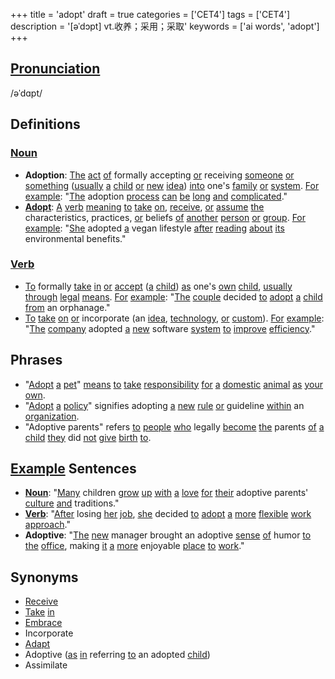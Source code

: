 +++
title = 'adopt'
draft = true
categories = ['CET4']
tags = ['CET4']
description = '[əˈdɔpt] vt.收养；采用；采取'
keywords = ['ai words', 'adopt']
+++

## [Pronunciation](/en/post/pronunciation/)
/əˈdɑpt/

## Definitions
### [Noun](/en/post/noun/)
- **Adoption**: [The](/en/post/the/) [act](/en/post/act/) [of](/en/post/of/) formally accepting [or](/en/post/or/) receiving [someone](/en/post/someone/) [or](/en/post/or/) [something](/en/post/something/) ([usually](/en/post/usually/) [a](/en/post/a/) [child](/en/post/child/) [or](/en/post/or/) [new](/en/post/new/) [idea](/en/post/idea/)) [into](/en/post/into/) one's [family](/en/post/family/) [or](/en/post/or/) [system](/en/post/system/). [For](/en/post/for/) [example](/en/post/example/): "[The](/en/post/the/) adoption [process](/en/post/process/) [can](/en/post/can/) [be](/en/post/be/) [long](/en/post/long/) [and](/en/post/and/) [complicated](/en/post/complicated/)."
- **[Adopt](/en/post/adopt/)**: [A](/en/post/a/) [verb](/en/post/verb/) [meaning](/en/post/meaning/) [to](/en/post/to/) [take](/en/post/take/) [on](/en/post/on/), [receive](/en/post/receive/), [or](/en/post/or/) [assume](/en/post/assume/) [the](/en/post/the/) characteristics, practices, [or](/en/post/or/) beliefs [of](/en/post/of/) [another](/en/post/another/) [person](/en/post/person/) [or](/en/post/or/) [group](/en/post/group/). [For](/en/post/for/) [example](/en/post/example/): "[She](/en/post/she/) adopted [a](/en/post/a/) vegan lifestyle [after](/en/post/after/) [reading](/en/post/reading/) [about](/en/post/about/) [its](/en/post/its/) environmental benefits."

### [Verb](/en/post/verb/)
- [To](/en/post/to/) formally [take](/en/post/take/) [in](/en/post/in/) [or](/en/post/or/) [accept](/en/post/accept/) ([a](/en/post/a/) [child](/en/post/child/)) [as](/en/post/as/) one's [own](/en/post/own/) [child](/en/post/child/), [usually](/en/post/usually/) [through](/en/post/through/) [legal](/en/post/legal/) [means](/en/post/means/). [For](/en/post/for/) [example](/en/post/example/): "[The](/en/post/the/) [couple](/en/post/couple/) decided [to](/en/post/to/) [adopt](/en/post/adopt/) [a](/en/post/a/) [child](/en/post/child/) [from](/en/post/from/) an orphanage."
- [To](/en/post/to/) [take](/en/post/take/) [on](/en/post/on/) [or](/en/post/or/) incorporate (an [idea](/en/post/idea/), [technology](/en/post/technology/), [or](/en/post/or/) [custom](/en/post/custom/)). [For](/en/post/for/) [example](/en/post/example/): "[The](/en/post/the/) [company](/en/post/company/) adopted [a](/en/post/a/) [new](/en/post/new/) software [system](/en/post/system/) [to](/en/post/to/) [improve](/en/post/improve/) [efficiency](/en/post/efficiency/)."

## Phrases
- "[Adopt](/en/post/adopt/) [a](/en/post/a/) [pet](/en/post/pet/)" [means](/en/post/means/) [to](/en/post/to/) [take](/en/post/take/) [responsibility](/en/post/responsibility/) [for](/en/post/for/) [a](/en/post/a/) [domestic](/en/post/domestic/) [animal](/en/post/animal/) [as](/en/post/as/) [your](/en/post/your/) [own](/en/post/own/).
- "[Adopt](/en/post/adopt/) [a](/en/post/a/) [policy](/en/post/policy/)" signifies adopting [a](/en/post/a/) [new](/en/post/new/) [rule](/en/post/rule/) [or](/en/post/or/) guideline [within](/en/post/within/) an [organization](/en/post/organization/).
- "Adoptive parents" refers [to](/en/post/to/) [people](/en/post/people/) [who](/en/post/who/) legally [become](/en/post/become/) [the](/en/post/the/) parents [of](/en/post/of/) [a](/en/post/a/) [child](/en/post/child/) [they](/en/post/they/) did [not](/en/post/not/) [give](/en/post/give/) [birth](/en/post/birth/) [to](/en/post/to/).

## [Example](/en/post/example/) Sentences
- **[Noun](/en/post/noun/)**: "[Many](/en/post/many/) children [grow](/en/post/grow/) [up](/en/post/up/) [with](/en/post/with/) [a](/en/post/a/) [love](/en/post/love/) [for](/en/post/for/) [their](/en/post/their/) adoptive parents' [culture](/en/post/culture/) [and](/en/post/and/) traditions."
- **[Verb](/en/post/verb/)**: "[After](/en/post/after/) losing [her](/en/post/her/) [job](/en/post/job/), [she](/en/post/she/) decided [to](/en/post/to/) [adopt](/en/post/adopt/) [a](/en/post/a/) [more](/en/post/more/) [flexible](/en/post/flexible/) [work](/en/post/work/) [approach](/en/post/approach/)."
- **Adoptive**: "[The](/en/post/the/) [new](/en/post/new/) manager brought an adoptive [sense](/en/post/sense/) [of](/en/post/of/) humor [to](/en/post/to/) [the](/en/post/the/) [office](/en/post/office/), making [it](/en/post/it/) [a](/en/post/a/) [more](/en/post/more/) enjoyable [place](/en/post/place/) [to](/en/post/to/) [work](/en/post/work/)."

## Synonyms
- [Receive](/en/post/receive/)
- [Take](/en/post/take/) [in](/en/post/in/)
- [Embrace](/en/post/embrace/)
- Incorporate
- [Adapt](/en/post/adapt/)
- Adoptive ([as](/en/post/as/) [in](/en/post/in/) referring [to](/en/post/to/) an adopted [child](/en/post/child/))
- Assimilate

